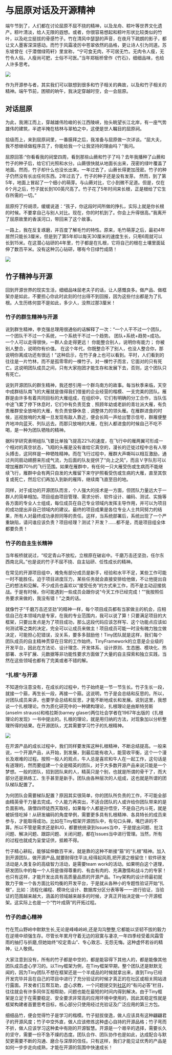 # 与屈原对话及开源精神

端午节到了，人们都在讨论屈原不屈不挠的精神，以及龙舟、粽叶等世界文化遗产。粽叶清淡，给人无限的遐想。或者，你很容易想起和粽叶形状比较类似的竹叶，以及屹立挺拔的骨感竹子。竹在清风中瑟瑟的声音，在夜月下疏朗的影子，都让文人墨客深深感动。而竹于风霜凌厉中苍翠依然的品格，更让诗人引为同道。苏东坡曾在《于潜僧绿筠轩》里宣称，“宁可食无肉，不可居无竹。无肉令人瘦，无竹令人俗。人瘦尚可肥，士俗不可医。”当年郑板桥曾作《竹石》，细细品味，也给人许多思考。

![](images/17.1.jpeg)

作为开源参与者，其实我们可以联想到很多和竹子相关的典故，以及和竹子相关的精神。端午节前，困顿的晌午，我决定穿越时空，会一会屈原。


## 对话屈原

为此，我溯江而上，穿越雄伟险峻的长江西陵峡，抬头眺望长江北岸，有一座气势雄伟的建筑，半遮半掩在桔林与翠柏之中，这便是世人瞩目的屈原祠。

拾级而上，来到屈原祠里，一番膜拜之后，我准备与屈原做一次详谈。“屈大夫，我不想继续做程序员了，你能给我一个让我坚持的理由吗？”我问。
    
屈原回答:“你看看我的祠堂四周，看到那些山蕨和竹子了吗？去年我播种了山蕨和竹子的种子后，给它们光照和水分。山蕨很快就从地面长出来，茂密的绿叶覆盖了地面。然而，竹子却什么也没长出来。一年过去了，山蕨长得更加茂密。竹子的种子仍然没有长出任何东西。2年过去了，竹子的种子还是没有发芽。 然而，到了第5年，地面上冒起了一个细小的萌芽。与山蕨对比，它小到微不足道。但是，仅在6个月之后，竹子就长到100英尺高了。竹子花了5年时间来长根，正是根给了它生存所需的一切。”
    
屈原捋了捋胡须，缓缓说道：“孩子，你这段时间所做的挣扎，实际上就是你长根的时候。不要拿自己与别人对比。现在，你的时机到了。你会上升得很高。”我离开了屈原故里的香溪河口，带回来了这个故事。
    
一路上，我在反复琢磨，并百度了解毛竹的特性。原来，毛竹萌芽之后，最初4年居然只能长3厘米，但是到了第5年却以每天30厘米的速度生长，只用6周就可以长到15米。在这潜心钻研的4年里，竹子都是在扎根，它将自己的根在土壤里面延伸了数百平米。没有这种沉心钻研，哪有今日绿竹成荫！

![](images/17.2.jpeg)

   
## 竹子精神与开源

回到开源世界的现实生活，细细品味屈老夫子的话，让人感慨良多。做产品、做框架亦是如此，不要担心你此时此刻的付出得不到回报，因为这些付出都是为了扎根。人生历练何尝不是如此，多少人，没熬过那3厘米！

### 竹子的群生精神与开源

说到群生精神，李克强总理用很通俗的话解释了一次：“一个人干不过一个团队，一个团队干不过一个系统，一个系统干不过一个趋势。 团队+系统+趋势=成功。一个人可以走得很快，一群人会走得更远！ 你能整合别人，说明你有能力； 你被别人整合，说明你有价值。 在这个年代，你既整合不了别人，也没人整合你，那说明你离成功还有很远！”这种启示，在竹子身上也可以看到。平时，人们看到的往往是一片竹林，而不是孤零零的一棵竹子。对一棵竹子而言，它面对的只有死亡。这说明团队成员之间，只有大家抱团才能生存和发展下去，否则，这个团队只有死亡。

说到开源团队的群生精神，我还想引用一个群鸟南方的故事。每当秋季来临，天空中成群结队南飞的大雁就是值得我们借鉴的企业经营的楷模、一支完美的团队。雁群是由许多有着共同目标的大雁组成，在组织中，它们有明确的分工合作，当队伍中途飞累了停下休息时，它们中有负责觅食﹑照顾年幼或老龄的青壮派大雁，有负责雁群安全放哨的大雁，有负责安静休息﹑调整体力的领头雁。在雁群进食的时候，巡视放哨的大雁一旦发现有敌人靠近，便会长鸣一声给出警示信号，群雁便整齐地冲向蓝天、列队远去。而那只放哨的大雁，在别人都进食的时候自己不吃不喝，是一种为团队牺牲的精神。

据科学研究表明组队飞要比单独飞提高22%的速度，在飞行中的雁两翼可形成一个相对的真空状态，飞翔的头雁是没有谁给它真空的，漫长的迁徙过程中总有人带头搏击，这同样是一种牺牲精神。而在飞行过程中，雁群大声嘶叫以相互激励，通过共同扇动翅膀来形成气流，为后面的队友提供了“向上之风”，而且Ｖ字队形可以增加雁群70％的飞行范围。如果在雁群中，有任何一只大雁受伤或生病而不能继续飞行，雁群中会有两只自发的大雁留下来守护照看受伤或生病的大雁，直至其恢复或死亡，然后它们再加入到新的雁阵，继续南飞直至目的地。

同样，对于成功的开源团队而言，个人强大的技术是一方面，但团队力量远大于一群人的简单相加。项目组由项目管理、需求分析、软件设计、编码、测试、实施等各方面的专业人士组成，每位成员在自己专业领域内发挥主导作用，并可以为项目的成功提出非自己领域内的建议。最终的项目成果是各位专业人士共同努力的结果，所有人对最终成功承担同等的责任。这样，当系统部署后，系统出现了一个严重缺陷，请问谁应该负责？项目经理？测试？开发？……都不是，而是项目组全体都要负责！


### 竹子的自主生长精神

当年板桥就说过，“咬定青山不放松，立根原在破岩中。千磨万击还坚劲，任尔东西南北风。”也是说的竹子不屈不挠、自主钻研、任性成长的精神。

在常见的开源项目组中，难免有部分成员是新手，经验和水平不足，某些工作可能一时不能胜任。迫于项目进度压力，某些任务就会直接安排给他做，不让他提出自己的想法和见解。不少成员也喜欢以“接受任务”的方式来工作，而不是主动迎接挑战。于是有时候，你可能遇到一些成员会跟你说“今天工作已经完成！”“我按照任务要求来做的，我没有错！”之类的话。

就像竹子“千磨万击还坚劲”的精神一样，每个项目成员都有当家做主的机会，应相信自己在本领域内是专家，在我的专业范围内，我可以说了算！只要满足项目的大框架，只要出发点是为了项目成功，那么这段代码应该怎样写、这个功能点应该如何测试等之类的决定，完全可以让成员来做主！项目成员可能一时没有魄力独立做决定，可能担心犯错误，没关系，要多多鼓励他！Tiny团队就是这样，我们每个团队成员的自主精神贯穿在日常的工作始终。TinyFramework的立意是企业级的开发平台，因此在方法论、设计理念、开发体系、设计原则、生态圈、模块化、热部署、水平扩展、元数据等非功能性要求方面做了大量的自主探索和独立实践，当然在这些领域也都有了完美或者不错的解。

### “扎根”与开源

不知道你注意没有，在成长的过程中，竹子始终是一节一节生长。竹子生长一段，就接一个箍，再生长一段，再接一个箍。这说明，竹子是会总结和反思的。所以，对团队成员来讲，也要学会总结和反思，才能不断地成长和发展。说到这里，我想谈一个扎根理论。作为质化研究中的一种建构理论，扎根理论是由斯特劳斯(anselm strauss)和格拉斯(barney glaser)两位社会学者在1967年出版的《扎根理论的发现》一书中提出的。扎根的理论，就是用归纳的方法，对现象加以分析整理所得的结果。在开源团队，尤其需要学习竹子的扎根精神。

 
![](images/17.3.jpeg)

在开源产品的成长过程中，我们同样要发挥这种扎根精神，不断总结提高。一般来说，一个开源产品，从开始，到发展，到最后能有收入，能营收平衡，这个一个漫长及艰难的过程。按照一般人的观点，牛人总是喜欢和牛人在一起工作，这句话是有道理的，然而要组建一个全是精英的团队，对于大多数开源产品来说只能是一个梦想。一般的团队，招到团队来的人，精英只是个别，也就是所谓的骨干了，而大部分还是熟练工、生手甚至是新手。团队由各种层次的人组成，这也就是所谓的团队梯队配置了。

为何团队会需要梯队配置？原因其实很简单，你的团队所负责的工作，不可能全部由精英骨干力量去完成。个人能力再突出，不适合团队的人或许给你团队带来的是负面影响。唐僧四师徒西天取经，如果每个人都是孙悟空，不是自己内斗死，就是被妖怪吃掉！从研发编码的角度举例，需要更多具有扎根精神、各具特长的成员来参与，才能取得成功。比如在Tiny框架开源团队中，有句口头禅，嘴巴讲的不算。所以不管是需求还是BUG，都要统统录到Issues当中，于是提出问题、批注问题、解决问题、跟踪问题、关闭问题，都在Issues当中进行管理。当然，所有的过程也就成为呈堂证供，抵赖不得。

竹子精心耕耘，能够延伸数百平米，就是靠的这种不断接“箍”的“扎根”精神。加入到开源团队，做开源产品,就要耐得住平淡,经得起风雨,把开源之根留住！软件研发活动是人类复杂的高级智力活动，是需要team work的活动。如果明白这个道理，研发团队中的每一个人将是值得尊重的、有血有肉的、充满激情和战斗力的专家！也只有这样，才能开发出具有高质量品质的开源产品。Tiny架构的设计师最初就致力于做一个各方面比较均衡的开发平台，于是就从各种小的专题性验证开始“扎根”，比如：流程化编程、模块化设计、数据库分区分表等等一一进行验证，当验证的范围越来越大，涵盖的领域越来越多的时候，才真正开始决定做一个开源框架。这实际上也是一个“竹叶成荫”的开拓过程。


### 竹子的虚心精神

竹在荒山野岭中默默生长,无论是峰峰岭岭,还是沟沟整整,它都能以坚韧不拔的毅力在逆境中顽强生存。尽管长年累月守着无边的寂寞与凄凉,一年四季经受着风霜雪雨的抽打与折磨,但她始终“咬定青山”、专心致志、无怨无悔。这种虚怀若谷的精神，让人敬佩。

大家注意到没有，所有的竹子都是中空的，都是能容得下其他人的，都是能像其他团队成员虚心学习的。以Tiny框架为例，在Tiny框架早期，整个团队还是默默无闻的，因为Tiny团队不想在框架还是一个半成品的时候就拿出来，直到Tiny已经开发完毕并且在自己的项目中进行了充分验证的时候才真正的在社区或相关网站进行露面。开发者们互帮互助，虚心求教，一个问题提交到[社区](http://bbs.tinygroup.org)的“有问必答”栏目，往往就会有许多同伴互相帮助，问题也能在最短的时间内得到解决。由于Tiny框架是立足于在需要稳定、安全要求非常高的应用环境中使用的，因此其稳定性就是框架构建者首要思考目标，核心部分只使用经过充验证及广泛应用的第三方包。
        

细细品竹，便会觉得竹子是学习的楷模。竹子挺拔俊逸，做人应该具有这种翩翩君子的开源风度；竹子中空外直，做人应该修炼这种虚心自持的开源品格；竹子弯而不折，做人应该学习这种柔中有刚的开源智慧。开源是一个艰辛的选择，需要长久的坚守，需要一份不急不燥的态度。团队合作、团队协作也是如此，达成配合与默契更需要不断的沟通、磨合与深厚的信任。只有这样，我们才能见证优秀的产品是如何一步步走向成熟，才能在开源的氛围中快速成长！ 

 
